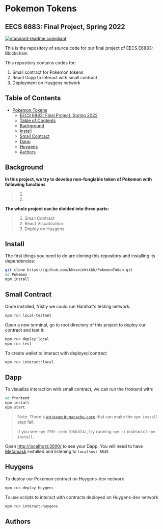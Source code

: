 # Pokemon Tokens
## EECS 6883: Final Project, Spring 2022

[![standard-readme compliant](https://img.shields.io/badge/readme%20style-standard-brightgreen.svg?style=flat-square)]()

This is the repository of source code for our final project of EECS E6883: Blockchain.

This repository contains codes for:


1. Small contract for Pokemon tokens
2. React Dapp to interact with small contract
3. Deployment  on Huygens network

## Table of Contents

- [Pokemon Tokens](#pokemon-tokens)
  - [EECS 6883: Final Project, Spring 2022](#eecs-6883-final-project-spring-2022)
  - [Table of Contents](#table-of-contents)
  - [Background](#background)
  - [Install](#install)
  - [Small Contract](#small-contract)
  - [Dapp](#dapp)
  - [Huygens](#huygens)
  - [Authors](#authors)

## Background

**In this project, we try to develop non-fungiable token of Pokemon with following functions**
>1. 
>2.

**The whole project can be divided into three parts:**
>1. Small Contract
>2. React Visualization
>3. Deploy on Huygens


## Install

The first things you need to do are cloning this repository and installing its
dependencies:

```sh
git clone https://github.com/kkkevinkkkkk/PokemonToken.git
cd Pokemon
npm install
```

## Small Contract
Once installed, fristly we could run Hardhat's testing network:

```sh
npm run local-testnet
```

Open a new terminal, go to root directory of this project to deploy our contract and test it:

```sh
npm run deploy:local
npm run test
```

To create wallet to interact with deployed contract
```sh
npm run interact:local
```

## Dapp
To visualize interaction with small contract, we can run the frontend with:
```sh
cd frontend
npm install
npm start
```

> Note: There's [an issue in `ganache-core`](https://github.com/trufflesuite/ganache-core/issues/650) that can make the `npm install` step fail. 
>
> If you see `npm ERR! code ENOLOCAL`, try running `npm ci` instead of `npm install`.

Open [http://localhost:3000/](http://localhost:3000/) to see your Dapp. You will
need to have [Metamask](https://metamask.io) installed and listening to
`localhost 8545`.

## Huygens
To deploy our Pokemon contract on Huygens-dev network
```sh
npm run deploy-huygens
```
To use scripts to interact with contracts deployed on Huygens-dev network
```sh
npm run interact-huygens
```



## Authors



